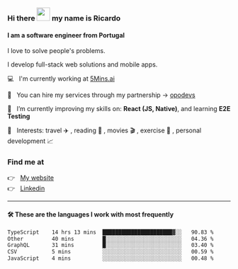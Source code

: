 ### Hi there <img src="https://raw.githubusercontent.com/iampavangandhi/iampavangandhi/master/gifs/Hi.gif" width="30"> my name is Ricardo
#### I am a software engineer from Portugal
I love to solve people's problems.

I develop full-stack web solutions and mobile apps.

💻  &nbsp; I'm currently working at <a href="https://5mins.ai/">5Mins.ai</a>

💼  &nbsp; You can hire my services through my partnership -> <a href="https://github.com/opodevs">opodevs</a>

🌱 &nbsp; I’m currently improving my skills on: **React (JS, Native)**, and learning **E2E Testing**

💙 &nbsp; Interests: travel ✈️ , reading 📖 , movies 🎬 , exercise 🏃 , personal development 📈

### Find me at

<p align="left">
  👉  &nbsp;
  <a href="https://ricardopbarbosa.com" target="_blank">
    My website
  </a>
  <br/>
  👉 &nbsp;
  <a href="https://www.linkedin.com/in/ricardopbarbosa" target="_blank">
    Linkedin
  </a>
</p>

<hr />

#### 🛠 These are the languages I work with most frequently
<!--START_SECTION:waka-->

```txt
TypeScript    14 hrs 13 mins  ██████████████████████▓░░   90.83 %
Other         40 mins         █░░░░░░░░░░░░░░░░░░░░░░░░   04.36 %
GraphQL       31 mins         █░░░░░░░░░░░░░░░░░░░░░░░░   03.40 %
CSV           5 mins          ░░░░░░░░░░░░░░░░░░░░░░░░░   00.59 %
JavaScript    4 mins          ░░░░░░░░░░░░░░░░░░░░░░░░░   00.48 %
```

<!--END_SECTION:waka-->
